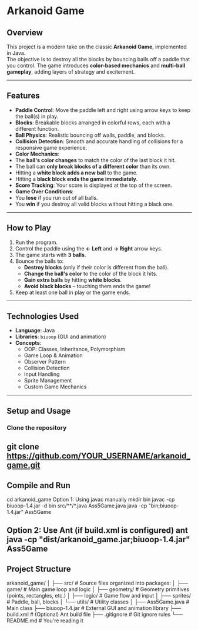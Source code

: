 # Arkanoid Game

## Overview
This project is a modern take on the classic **Arkanoid Game**, implemented in Java.  
The objective is to destroy all the blocks by bouncing balls off a paddle that you control. The game introduces **color-based mechanics** and **multi-ball gameplay**, adding layers of strategy and excitement.

---

## Features

-  **Paddle Control**: Move the paddle left and right using arrow keys to keep the ball(s) in play.
-  **Blocks**: Breakable blocks arranged in colorful rows, each with a different function.
-  **Ball Physics**: Realistic bouncing off walls, paddle, and blocks.
-  **Collision Detection**: Smooth and accurate handling of collisions for a responsive game experience.
-  **Color Mechanics**:  
  - The **ball's color changes** to match the color of the last block it hit.  
  - The ball can **only break blocks of a different color** than its own.  
  - Hitting a **white block adds a new ball** to the game.  
  - Hitting a **black block ends the game immediately**.
-  **Score Tracking**: Your score is displayed at the top of the screen.
-  **Game Over Conditions**:
  - You **lose** if you run out of all balls.
  - You **win** if you destroy all valid blocks without hitting a black one.

---

## How to Play

1. Run the program.
2. Control the paddle using the **← Left** and **→ Right** arrow keys.
3. The game starts with **3 balls**.
4. Bounce the balls to:
   - **Destroy blocks** (only if their color is different from the ball).
   - **Change the ball's color** to the color of the block it hits.
   - **Gain extra balls** by hitting **white blocks**.
   - **Avoid black blocks** – touching them ends the game!
5. Keep at least one ball in play or the game ends.

---

## Technologies Used

- **Language**: Java
- **Libraries**: `biuoop` (GUI and animation)
- **Concepts**:
  - OOP: Classes, Inheritance, Polymorphism
  - Game Loop & Animation
  - Observer Pattern
  - Collision Detection
  - Input Handling
  - Sprite Management
  - Custom Game Mechanics

---

## Setup and Usage

### Clone the repository

git clone https://github.com/YOUR_USERNAME/arkanoid_game.git
---

## Compile and Run

cd arkanoid_game
Option 1: Using javac manually
mkdir bin
javac -cp biuoop-1.4.jar -d bin src/**/*.java Ass5Game.java
java -cp "bin;biuoop-1.4.jar" Ass5Game

Option 2: Use Ant (if build.xml is configured)
ant
java -cp "dist/arkanoid_game.jar;biuoop-1.4.jar" Ass5Game
---
## Project Structure

arkanoid_game/
│
├── src/                      # Source files organized into packages:
│   ├── game/                 # Main game loop and logic
│   ├── geometry/             # Geometry primitives (points, rectangles, etc.)
│   ├── logic/                # Game flow and input
│   ├── sprites/              # Paddle, ball, blocks
│   └── utils/                # Utility classes
│
├── Ass5Game.java             # Main class
├── biuoop-1.4.jar            # External GUI and animation library
├── build.xml                 # (Optional) Ant build file
├── .gitignore                # Git ignore rules
└── README.md                 # You're reading it
